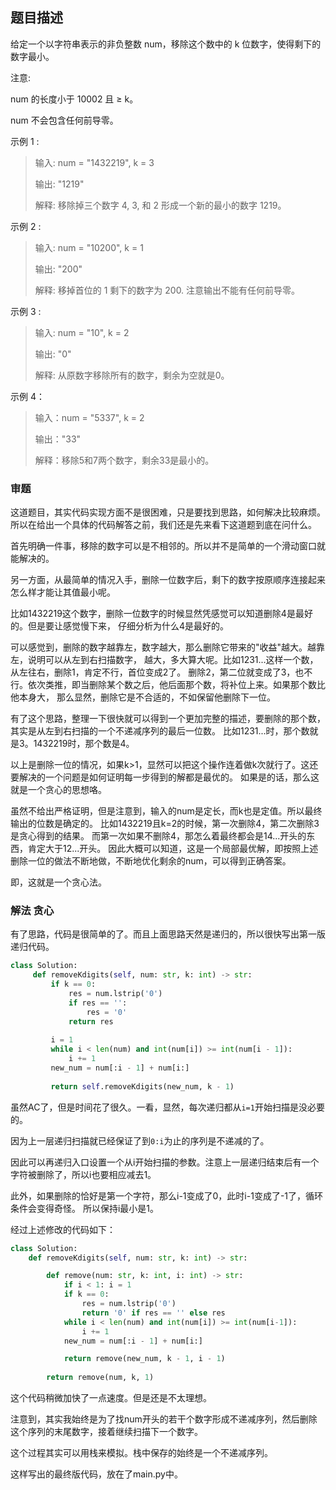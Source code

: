 ## 题目描述

给定一个以字符串表示的非负整数 num，移除这个数中的 k 位数字，使得剩下的数字最小。

注意:

num 的长度小于 10002 且 ≥ k。

num 不会包含任何前导零。

示例 1 :
>输入: num = "1432219", k = 3
>
>输出: "1219"
>
>解释: 移除掉三个数字 4, 3, 和 2 形成一个新的最小的数字 1219。

示例 2 :
>输入: num = "10200", k = 1
>
>输出: "200"
>
>解释: 移掉首位的 1 剩下的数字为 200. 注意输出不能有任何前导零。

示例 3 :
>输入: num = "10", k = 2
>
>输出: "0"
>
>解释: 从原数字移除所有的数字，剩余为空就是0。

示例 4：
>输入：num = "5337", k = 2
>
>输出："33"
>
>解释：移除5和7两个数字，剩余33是最小的。


### 审题
这道题目，其实代码实现方面不是很困难，只是要找到思路，如何解决比较麻烦。
所以在给出一个具体的代码解答之前，我们还是先来看下这道题到底在问什么。

首先明确一件事，移除的数字可以是不相邻的。所以并不是简单的一个滑动窗口就能解决的。

另一方面，从最简单的情况入手，删除一位数字后，剩下的数字按原顺序连接起来怎么样才能让其值最小呢。

比如1432219这个数字，删除一位数字的时候显然凭感觉可以知道删除4是最好的。但是要让感觉慢下来，
仔细分析为什么4是最好的。

可以感觉到，删除的数字越靠左，数字越大，那么删除它带来的"收益"越大。越靠左，说明可以从左到右扫描数字，
越大，多大算大呢。比如1231...这样一个数，从左往右，删除1，肯定不行，首位变成2了。
删除2，第二位就变成了3，也不行。依次类推，即当删除某个数之后，他后面那个数，将补位上来。如果那个数比他本身大，
那么显然，删除它是不合适的，不如保留他删除下一位。

有了这个思路，整理一下很快就可以得到一个更加完整的描述，要删除的那个数，其实是从左到右扫描的一个不递减序列的最后一位数。
比如1231...时，那个数就是3。1432219时，那个数是4。

以上是删除一位的情况，如果k>1，显然可以把这个操作连着做k次就行了。这还要解决的一个问题是如何证明每一步得到的解都是最优的。
如果是的话，那么这就是一个贪心的思想咯。

虽然不给出严格证明，但是注意到，输入的num是定长，而k也是定值。所以最终输出的位数是确定的。
比如1432219且k=2的时候，第一次删除4，第二次删除3是贪心得到的结果。
而第一次如果不删除4，那怎么着最终都会是14...开头的东西，肯定大于12...开头。
因此大概可以知道，这是一个局部最优解，即按照上述删除一位的做法不断地做，不断地优化剩余的num，可以得到正确答案。

即，这就是一个贪心法。

### 解法 贪心
有了思路，代码是很简单的了。而且上面思路天然是递归的，所以很快写出第一版递归代码。

```python
class Solution:
     def removeKdigits(self, num: str, k: int) -> str:
         if k == 0:
             res = num.lstrip('0')
             if res == '':
                 res = '0'
             return res
 
         i = 1
         while i < len(num) and int(num[i]) >= int(num[i - 1]):
             i += 1
         new_num = num[:i - 1] + num[i:]
 
         return self.removeKdigits(new_num, k - 1)
```

虽然AC了，但是时间花了很久。一看，显然，每次递归都从`i=1`开始扫描是没必要的。

因为上一层递归扫描就已经保证了到`0:i`为止的序列是不递减的了。

因此可以再递归入口设置一个从i开始扫描的参数。注意上一层递归结束后有一个字符被删除了，所以i也要相应减去1。

此外，如果删除的恰好是第一个字符，那么i-1变成了0，此时i-1变成了-1了，循环条件会变得奇怪。
所以保持i最小是1。

经过上述修改的代码如下：
```python
class Solution:
    def removeKdigits(self, num: str, k: int) -> str:

        def remove(num: str, k: int, i: int) -> str:
            if i < 1: i = 1
            if k == 0:
                res = num.lstrip('0')
                return '0' if res == '' else res
            while i < len(num) and int(num[i]) >= int(num[i-1]):
                i += 1
            new_num = num[:i - 1] + num[i:]

            return remove(new_num, k - 1, i - 1)
        
        return remove(num, k, 1)
```

这个代码稍微加快了一点速度。但是还是不太理想。

注意到，其实我始终是为了找num开头的若干个数字形成不递减序列，然后删除这个序列的末尾数字，接着继续扫描下一个数字。

这个过程其实可以用栈来模拟。栈中保存的始终是一个不递减序列。

这样写出的最终版代码，放在了main.py中。